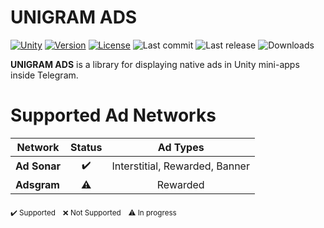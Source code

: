 # UNIGRAM ADS

[![Unity](https://img.shields.io/badge/Unity-2020.1+-2296F3.svg?color=318CE7&style=flat-square&logo=Unity&logoColor=E0FFFF)](https://unity.com/releases/editor/archive)
[![Version](https://img.shields.io/github/package-json/v/MrVeit/Veittech-UnigramAds?color=318CE7&style=flat-square&logo=buffer&logoColor=E0FFFF)](package.json)
[![License](https://img.shields.io/github/license/MrVeit/Veittech-UnigramAds?color=318CE7&style=flat-square&logo=github&logoColor=E0FFFF)](LICENSE)
![Last commit](https://img.shields.io/github/last-commit/MrVeit/Veittech-UnigramAds/master?color=318CE7&style=flat-square&logo=alwaysdata&logoColor=E0FFFF)
![Last release](https://img.shields.io/github/release-date/MrVeit/Veittech-UnigramAds?color=318CE7&style=flat-square&logo=Dropbox&logoColor=E0FFFF)
![Downloads](https://img.shields.io/github/downloads/MrVeit/Veittech-UnigramAds/total?color=318CE7&style=flat-square&logo=codeigniter&logoColor=E0FFFF)

**UNIGRAM ADS** is a library for displaying native ads in Unity mini-apps inside Telegram.

# Supported Ad Networks

|           Network       |   Status   |               Ad Types             |
| ----------------------- | :--------: | :--------------------------------: |
| **Ad Sonar**            | ✔️         | Interstitial, Rewarded, Banner    |
| **Adsgram**             | ⚠️         | Rewarded                          |
 
<sub>✔️ Supported</sub> &nbsp; <sub>❌ Not Supported</sub> &nbsp; <sub>⚠️ In progress</sub>
